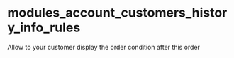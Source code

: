 # modules_account_customers_history_info_rules
Allow to your customer display the order condition after this order
